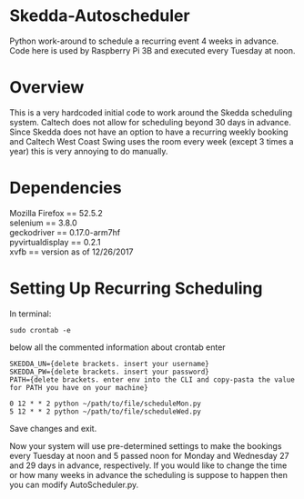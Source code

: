 # Skedda-Autoscheduler
Python work-around to schedule a recurring event 4 weeks in advance. Code here is used by Raspberry Pi 3B and executed every Tuesday at noon.

# Overview
This is a very hardcoded initial code to work around the Skedda scheduling system. Caltech does not allow for scheduling beyond 30 days in advance. Since Skedda does not have an option to have a recurring weekly booking and Caltech West Coast Swing uses the room every week (except 3 times a year) this is very annoying to do manually.  

# Dependencies
Mozilla Firefox == 52.5.2  
selenium == 3.8.0  
geckodriver == 0.17.0-arm7hf  
pyvirtualdisplay == 0.2.1  
xvfb == version as of 12/26/2017  


# Setting Up Recurring Scheduling

In terminal:

```
sudo crontab -e
```

below all the commented information about crontab enter

```
SKEDDA_UN={delete brackets. insert your username}
SKEDDA_PW={delete brackets. insert your password}
PATH={delete brackets. enter env into the CLI and copy-pasta the value for PATH you have on your machine}

0 12 * * 2 python ~/path/to/file/scheduleMon.py
5 12 * * 2 python ~/path/to/file/scheduleWed.py
```

Save changes and exit.

Now your system will use pre-determined settings to make the bookings every Tuesday at noon and 5 passed noon for Monday and Wednesday 27  and 29 days in advance, respectively. If you would like to change the time or how many weeks in advance the scheduling is suppose to happen then you can modify  AutoScheduler.py.
